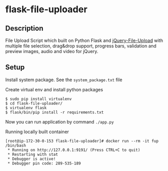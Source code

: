 flask-file-uploader
===================

## Description
File Upload Script which built on Python Flask and [jQuery-File-Upload](https://github.com/blueimp/jQuery-File-Upload/) with multiple file selection, drag&amp;drop support, progress bars, validation and preview images, audio and video for jQuery.


## Setup

Install system package. See the `system_package.txt` file

Create virtual env and install python packages

```
$ sudo pip install virtualenv
$ cd flask-file-uploader/
$ virtualenv flask
$ flask/bin/pip install -r requirements.txt
```

Now you can run application by command `./app.py`

Running locally built container

```
[root@ip-172-30-0-153 flask-file-uploader]# docker run --rm -it fup /bin/bash
 * Running on http://127.0.0.1:9191/ (Press CTRL+C to quit)
 * Restarting with stat
 * Debugger is active!
 * Debugger pin code: 289-535-189
```

